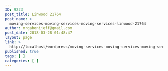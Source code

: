 ```yaml
---
ID: 9223
post_title: Linwood 21764
post_name: >
  moving-services-moving-services-moving-services-linwood-21764
author: mrgabonijeff@gmail.com
post_date: 2018-03-28 01:48:47
layout: page
link: >
  http://localhost/wordpress/moving-services-moving-services-moving-services-linwood-21764/
published: true
tags: [ ]
categories: [ ]
---
```

